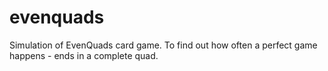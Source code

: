 # evenquads

Simulation of EvenQuads card game.
To find out how often a perfect game happens - ends in a complete quad.

